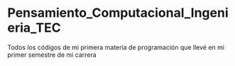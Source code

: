 # Pensamiento_Computacional_Ingenieria_TEC
Todos los códigos de mi primera materia de programación que llevé en mi primer semestre de mi carrera
